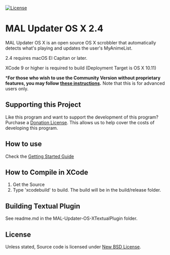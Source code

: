  [![License](https://img.shields.io/badge/license-BSD-green.svg)](http://opensource.org/licenses/BSD-3-Clause)

# MAL Updater OS X 2.4
MAL Updater OS X is an open source OS X scrobbler that automatically detects what's playing and updates the user's MyAnimeList.

2.4 requires macOS El Capitan or later.

XCode 9 or higher is required to build (Deployment Target is OS X 10.11)

***For those who wish to use the Community Version without proprietary features, you may follow [these instructions](https://github.com/Atelier-Shiori/malupdaterosx-cocoa/blob/2.3.x-legacy/HowToCompileCommunityVersion.md).** Note that this is for advanced users only.

## Supporting this Project

Like this program and want to support the development of this program? Purchase a [Donation License](https://malupdaterosx.ateliershiori.moe/donate/). This allows us to help cover the costs of developing this program.

## How to use
Check the [Getting Started Guide](https://github.com/chikorita157/malupdaterosx-cocoa/wiki/Getting-Started)

## How to Compile in XCode
1. Get the Source
2. Type 'xcodebuild' to build. The build will be in the build/release folder.

## Building Textual Plugin

See readme.md in the MAL-Updater-OS-XTextualPlugin folder.

## License
Unless stated, Source code is licensed under [New BSD License](https://github.com/Atelier-Shiori/malupdaterosx-cocoa/blob/master/License.md).
